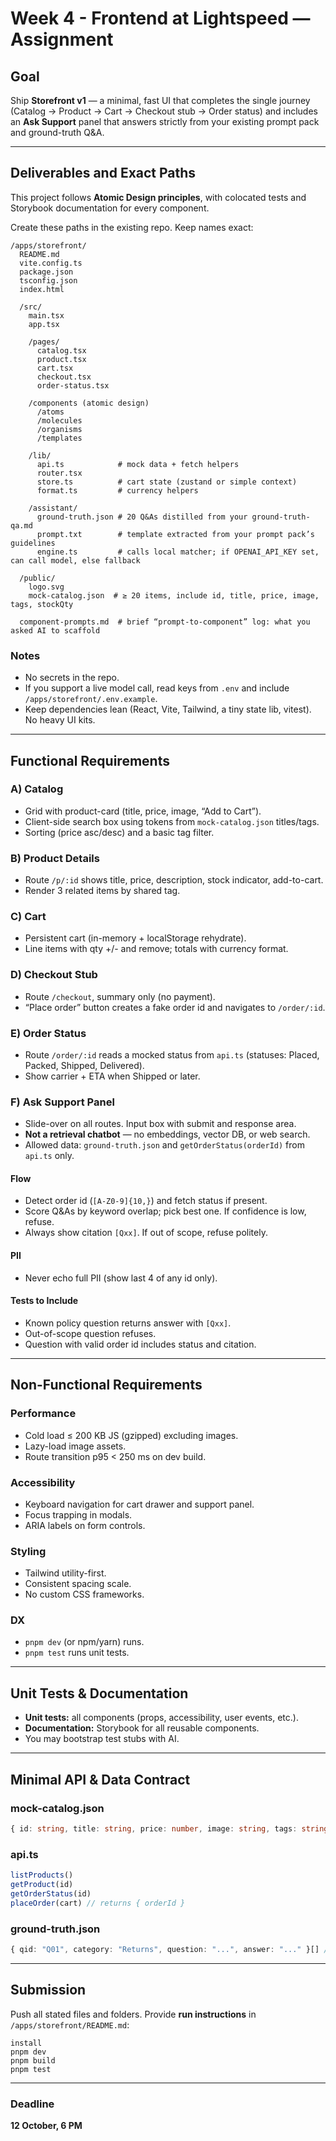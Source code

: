 # Week 4 - Frontend at Lightspeed — Assignment

## Goal

Ship **Storefront v1** — a minimal, fast UI that completes the single journey (Catalog → Product → Cart → Checkout stub → Order status) and includes an **Ask Support** panel that answers strictly from your existing prompt pack and ground-truth Q&A.

---

## Deliverables and Exact Paths

This project follows **Atomic Design principles**, with colocated tests and Storybook documentation for every component.

Create these paths in the existing repo. Keep names exact:

```
/apps/storefront/
  README.md
  vite.config.ts
  package.json
  tsconfig.json
  index.html

  /src/
    main.tsx
    app.tsx

    /pages/
      catalog.tsx
      product.tsx
      cart.tsx
      checkout.tsx
      order-status.tsx

    /components (atomic design)
      /atoms
      /molecules
      /organisms
      /templates

    /lib/
      api.ts            # mock data + fetch helpers
      router.tsx
      store.ts          # cart state (zustand or simple context)
      format.ts         # currency helpers

    /assistant/
      ground-truth.json # 20 Q&As distilled from your ground-truth-qa.md
      prompt.txt        # template extracted from your prompt pack’s guidelines
      engine.ts         # calls local matcher; if OPENAI_API_KEY set, can call model, else fallback

  /public/
    logo.svg
    mock-catalog.json  # ≥ 20 items, include id, title, price, image, tags, stockQty

  component-prompts.md  # brief “prompt-to-component” log: what you asked AI to scaffold
```

### Notes

* No secrets in the repo.
* If you support a live model call, read keys from `.env` and include `/apps/storefront/.env.example`.
* Keep dependencies lean (React, Vite, Tailwind, a tiny state lib, vitest). No heavy UI kits.

---

## Functional Requirements

### A) Catalog

* Grid with product-card (title, price, image, “Add to Cart”).
* Client-side search box using tokens from `mock-catalog.json` titles/tags.
* Sorting (price asc/desc) and a basic tag filter.

### B) Product Details

* Route `/p/:id` shows title, price, description, stock indicator, add-to-cart.
* Render 3 related items by shared tag.

### C) Cart

* Persistent cart (in-memory + localStorage rehydrate).
* Line items with qty +/- and remove; totals with currency format.

### D) Checkout Stub

* Route `/checkout`, summary only (no payment).
* “Place order” button creates a fake order id and navigates to `/order/:id`.

### E) Order Status

* Route `/order/:id` reads a mocked status from `api.ts` (statuses: Placed, Packed, Shipped, Delivered).
* Show carrier + ETA when Shipped or later.

### F) Ask Support Panel

* Slide-over on all routes. Input box with submit and response area.
* **Not a retrieval chatbot** — no embeddings, vector DB, or web search.
* Allowed data: `ground-truth.json` and `getOrderStatus(orderId)` from `api.ts` only.

#### Flow

* Detect order id (`[A-Z0-9]{10,}`) and fetch status if present.
* Score Q&As by keyword overlap; pick best one. If confidence is low, refuse.
* Always show citation `[Qxx]`. If out of scope, refuse politely.

#### PII 

* Never echo full PII (show last 4 of any id only).

#### Tests to Include

* Known policy question returns answer with `[Qxx]`.
* Out-of-scope question refuses.
* Question with valid order id includes status and citation.

---

## Non-Functional Requirements

### Performance

* Cold load ≤ 200 KB JS (gzipped) excluding images.
* Lazy-load image assets.
* Route transition p95 < 250 ms on dev build.

### Accessibility

* Keyboard navigation for cart drawer and support panel.
* Focus trapping in modals.
* ARIA labels on form controls.

### Styling

* Tailwind utility-first.
* Consistent spacing scale.
* No custom CSS frameworks.

### DX

* `pnpm dev` (or npm/yarn) runs.
* `pnpm test` runs unit tests.

---

## Unit Tests & Documentation

* **Unit tests:** all components (props, accessibility, user events, etc.).
* **Documentation:** Storybook for all reusable components.
* You may bootstrap test stubs with AI.

---

## Minimal API & Data Contract

### mock-catalog.json

```ts
{ id: string, title: string, price: number, image: string, tags: string[], stockQty: number }[]
```

### api.ts

```ts
listProducts()
getProduct(id)
getOrderStatus(id)
placeOrder(cart) // returns { orderId }
```

### ground-truth.json

```ts
{ qid: "Q01", category: "Returns", question: "...", answer: "..." }[] // 20 items mirrored from your Q&A doc
```

---

## Submission

Push all stated files and folders. Provide **run instructions** in `/apps/storefront/README.md`:

```
install
pnpm dev
pnpm build
pnpm test
```

---

### Deadline

**12 October, 6 PM**
